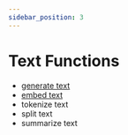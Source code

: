 ```yaml
---
sidebar_position: 3
---
```


# Text Functions

- [generate text](/concept/text/generate-text)
- [embed text](/concept/text/embed-text)
- tokenize text
- split text
- summarize text
